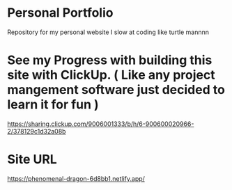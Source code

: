 # Personal Portfolio
Repository for my personal website I slow at coding like turtle mannnn 
# See my Progress with building this site with ClickUp. ( Like any project mangement software just decided to learn it for fun )

https://sharing.clickup.com/9006001333/b/h/6-900600020966-2/378129c1d32a08b

# Site URL

https://phenomenal-dragon-6d8bb1.netlify.app/
